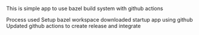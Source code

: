 This is simple app to use bazel build system with github actions

Process used
Setup bazel workspace
downloaded startup app using github
Updated github actions to create release and integrate
